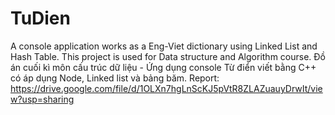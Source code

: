 # TuDien
A console application works as a Eng-Viet dictionary using Linked List and Hash Table. This project is used for Data structure and Algorithm course.
Đồ án cuối kì môn cấu trúc dữ liệu - Ứng dụng console Từ điển viết bằng C++ có áp dụng Node, Linked list và bảng băm. 
Report: https://drive.google.com/file/d/1OLXn7hgLnScKJ5pVtR8ZLAZuauyDrwIt/view?usp=sharing 
